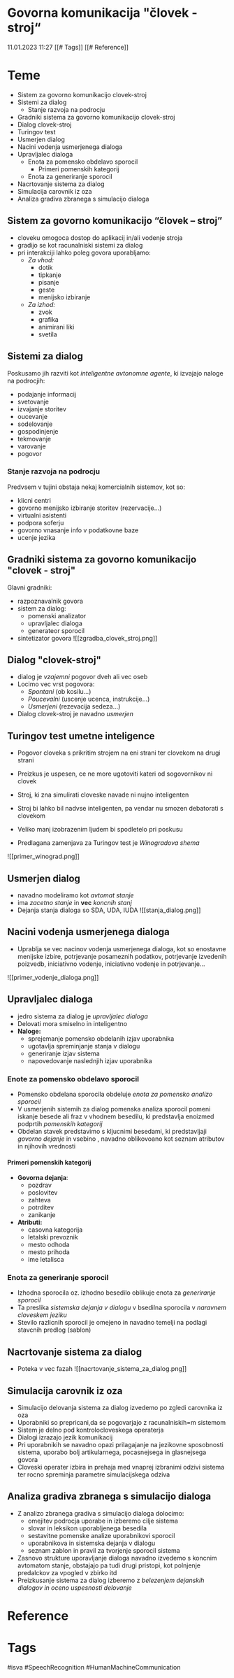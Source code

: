 # Govorna komunikacija "človek - stroj“

11.01.2023
11:27
[[# Tags]]
[[# Reference]]

# Teme
- Sistem za govorno komunikacijo clovek-stroj
- Sistemi za dialog
	- Stanje razvoja na podrocju
- Gradniki sistema za govorno komunikacijo clovek-stroj
- Dialog clovek-stroj
- Turingov test
- Usmerjen dialog
- Nacini vodenja usmerjenega dialoga
- Upravljalec dialoga
	- Enota za pomensko obdelavo sporocil
		- Primeri pomenskih kategorij
	- Enota za generiranje sporocil
- Nacrtovanje sistema za dialog
- Simulacija carovnik iz oza
- Analiza gradiva zbranega s simulacijo dialoga

## Sistem za govorno komunikacijo “človek – stroj”
- cloveku omogoca dostop do aplikacij in/ali vodenje stroja
- gradijo se kot racunalniski sistemi za dialog
- pri interakciji lahko poleg govora uporabljamo:
	- _Za vhod:_
		- dotik
		- tipkanje
		- pisanje
		- geste
		- menijsko izbiranje
	- _Za izhod:_
		- zvok
		- grafika
		- animirani liki
		- svetila

## Sistemi za dialog
Poskusamo jih razviti kot _inteligentne avtonomne agente_, ki izvajajo naloge na podrocjih:
- podajanje informacij
- svetovanje
- izvajanje storitev
- oucevanje
- sodelovanje
- gospodinjenje
- tekmovanje
- varovanje
- pogovor

### Stanje razvoja na podrocju
Predvsem v tujini obstaja nekaj komercialnih sistemov, kot so:
- klicni centri
- govorno menijsko izbiranje storitev (rezervacije...)
- virtualni asistenti
- podpora soferju
- govorno vnasanje info v podatkovne baze
- ucenje jezika

## Gradniki sistema za govorno komunikacijo "clovek - stroj"
Glavni gradniki:
- razpoznavalnik govora
- sistem za dialog:
	- pomenski analizator
	- upravljalec dialoga
	- generateor sporocil
- sintetizator govora
![[zgradba_clovek_stroj.png]]

## Dialog "clovek-stroj"
- dialog je _vzajemni_ pogovor dveh ali vec oseb
- Locimo vec vrst pogovora:
	- _Spontani_ (ob kosilu...)
	- _Poucevalni_ (uscenje ucenca, instrukcije...)
	- _Usmerjeni_ (rezevacija sedeza...)
- Dialog clovek-stroj je navadno _usmerjen_


## Turingov test umetne inteligence
- Pogovor cloveka s prikritim strojem na eni strani ter clovekom na drugi strani
- Preizkus je uspesen, ce ne more ugotoviti kateri od sogovornikov ni clovek
- Stroj, ki zna simulirati cloveske navade ni nujno inteligenten
- Stroj bi lahko bil nadvse inteligenten, pa vendar nu smozen debatorati s clovekom
- Veliko manj izobrazenim ljudem bi spodletelo pri poskusu

- Predlagana zamenjava za Turingov test je _Winogradova shema_
 
![[primer_winograd.png]]


## Usmerjen dialog
- navadno modeliramo kot _avtomat stanje_
- ima _zacetno stanje_ in __vec__ _koncnih stanj_
- Dejanja stanja dialoga so SDA, UDA, IUDA
![[stanja_dialog.png]]


## Nacini vodenja usmerjenega dialoga
- Uprablja se vec nacinov vodenja usmerjenega dialoga, kot so enostavne menijske izbire, potrjevanje posameznih podatkov, potrjevanje izvedenih poizvedb, iniciativno vodenje, iniciativno vodenje in potrjevanje...

![[primer_vodenje_dialoga.png]]

## Upravljalec dialoga
- jedro sistema za dialog je _upravljalec dialoga_
-  Delovati mora smiselno in inteligentno
- __Naloge:__
	- sprejemanje pomensko obdelanih izjav uporabnika
	- ugotavlja spreminjanje stanja v dialogu
	- generiranje izjav sistema
	- napovedovanje naslednjih izjav uporabnika

### Enote za pomensko obdelavo sporocil
- Pomensko obdelana sporocila obdeluje _enota za pomensko analizo sporocil_
- V usmerjenih sistemih za dialog pomenska analiza sporocil pomeni iskanje besede ali fraz v vhodnem besedilu, ki predstavlja enoizmed podprtih _pomenskih kategorij_
- Obdelan stavek predstavimo s kljucnimi besedami, ki predstavljaji _govorno dejanje_ in vsebino , navadno oblikovoano kot seznam atributov in njihovih vrednosti

#### Primeri pomenskih kategorij
- __Govorna dejanja__:
	- pozdrav
	- poslovitev
	- zahteva
	- potrditev
	- zanikanje
- __Atributi:__
	- casovna kategorija
	- letalski prevoznik
	- mesto odhoda
	- mesto prihoda
	- ime letalisca

### Enota za generiranje sporocil
- Izhodna sporocila oz. izhodno besedilo oblikuje enota za _generiranje sporocil_ 
- Ta preslika _sistemska dejanja v dialogu_ v bsedilna sporocila v _naravnem cloveskem jeziku_
- Stevilo razlicnih sporocil je omejeno in navadno temelji na podlagi stavcnih predlog (sablon)

## Nacrtovanje sistema za dialog
- Poteka v vec fazah
![[nacrtovanje_sistema_za_dialog.png]]

## Simulacija carovnik iz oza
- Simulacijo delovanja sistema za dialog izvedemo po zgledi carovnika iz oza
- Uporabniki so prepricani,da se pogovarjajo z racunalniskih=m sistemom
- Sistem je delno pod kontrolocloveskega operaterja
- Dialogi izrazajo jezik komunikacij
- Pri uporabnikih se navadno opazi prilagajanje na jezikovne sposobnosti sistema, uporabo bolj artikularnega, pocasnejsega in glasnejsega govora
-  Cloveski operater izbira in prehaja med vnaprej izbranimi odzivi sistema ter rocno spreminja parametre simulacijskega odziva

## Analiza gradiva zbranega s simulacijo dialoga
- Z analizo zbranega gradiva s simulacijo dialoga dolocimo:
	- omejitev podrocja uporabe in izberemo cilje sistema
	- slovar in leksikon uporabljenega besedila
	- sestavitne pomenske analize uporabnikovi sporocil
	- uporabnikova in sistemska dejanja v dialogu
	- seznam zablon in pravil za tvorjenje sporocil sistema
- Zasnovo strukture uporavljanje dialoga navadno izvedemo s koncnim avtomatom stanje, obstajajo pa tudi drugi pristopi, kot polnjenje predalckov za vpogled v zbirko itd
- Preizkusanje sistema za dialog izberemo z _belezenjem dejanskih dialogov in oceno uspesnosti delovanje_



# Reference
# Tags
#isva #SpeechRecognition #HumanMachineCommunication